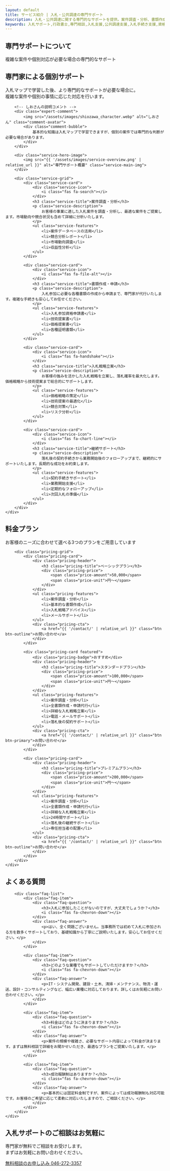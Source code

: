 ```yaml
---
layout: default
title: サービス紹介 | 入札・公共調達の専門サポート
description: 入札・公共調達に関する専門的なサポートを提供。案件調査・分析、書類作成・申請代行、入札戦略立案、継続サポートまで、お客様の入札成功をトータルで支援します。
keywords: 入札サポート,行政書士,専門相談,入札支援,公共調達支援,入札手続き支援,資格申請,書類作成
---
```


<!-- ページヘッダー -->
<section class="page-header">
    <div class="container">
        <h1 class="page-title">専門サポートについて</h1>
        <p class="page-subtitle">複雑な案件や個別対応が必要な場合の専門的なサポート</p>
    </div>
</section>

<!-- サポート概要 -->
<section class="service-overview">
    <div class="container">
        <div class="section-header">
            <h2 class="section-title">専門家による個別サポート</h2>
            <p class="section-subtitle">
                入札マップで学習した後、より専門的なサポートが必要な場合に。<br>
                複雑な案件や個別の事情に応じた対応を行います。
            </p>
        </div>
        
        <!-- しおさんの説明コメント -->
        <div class="expert-comment">
            <img src="/assets/images/shiozawa_character.webp" alt="しおさん" class="comment-avatar">
            <div class="comment-bubble">
                基本的な知識は入札マップで学習できますが、個別の案件では専門的な判断が必要な場合があります。
            </div>
        </div>
        
        <div class="service-hero-image">
            <img src="{{ '/assets/images/service-overview.png' | relative_url }}" alt="専門サポート概要" class="service-main-img">
        </div>
        
        <div class="service-grid">
            <div class="service-card">
                <div class="service-icon">
                    <i class="fas fa-search"></i>
                </div>
                <h3 class="service-title">案件調査・分析</h3>
                <p class="service-description">
                    お客様の事業に適した入札案件を調査・分析し、最適な案件をご提案します。市場動向や競合状況も含めて詳細に分析いたします。
                </p>
                <ul class="service-features">
                    <li>案件データベースの活用</li>
                    <li>競合分析レポート</li>
                    <li>市場動向調査</li>
                    <li>収益性分析</li>
                </ul>
            </div>
            
            <div class="service-card">
                <div class="service-icon">
                    <i class="fas fa-file-alt"></i>
                </div>
                <h3 class="service-title">書類作成・申請</h3>
                <p class="service-description">
                    入札参加に必要な各種書類の作成から申請まで、専門家が代行いたします。複雑な手続きも安心してお任せください。
                </p>
                <ul class="service-features">
                    <li>入札参加資格申請書</li>
                    <li>技術提案書</li>
                    <li>価格提案書</li>
                    <li>各種証明書類</li>
                </ul>
            </div>
            
            <div class="service-card">
                <div class="service-icon">
                    <i class="fas fa-handshake"></i>
                </div>
                <h3 class="service-title">入札戦略立案</h3>
                <p class="service-description">
                    お客様の強みを活かした入札戦略を立案し、落札確率を最大化します。価格戦略から技術提案まで総合的にサポートします。
                </p>
                <ul class="service-features">
                    <li>価格戦略の策定</li>
                    <li>技術提案の最適化</li>
                    <li>競合対策</li>
                    <li>リスク分析</li>
                </ul>
            </div>
            
            <div class="service-card">
                <div class="service-icon">
                    <i class="fas fa-chart-line"></i>
                </div>
                <h3 class="service-title">継続サポート</h3>
                <p class="service-description">
                    落札後の契約手続きから業務開始後のフォローアップまで、継続的にサポートいたします。長期的な成功をお約束します。
                </p>
                <ul class="service-features">
                    <li>契約手続きサポート</li>
                    <li>業務開始支援</li>
                    <li>定期的なフォローアップ</li>
                    <li>次回入札の準備</li>
                </ul>
            </div>
        </div>
    </div>
</section>

<!-- 料金プラン -->
<section class="pricing">
    <div class="container">
        <div class="section-header">
            <h2 class="section-title">料金プラン</h2>
            <p class="section-subtitle">
                お客様のニーズに合わせて選べる3つのプランをご用意しています
            </p>
        </div>
        
        <div class="pricing-grid">
            <div class="pricing-card">
                <div class="pricing-header">
                    <h3 class="pricing-title">ベーシックプラン</h3>
                    <div class="pricing-price">
                        <span class="price-amount">50,000</span>
                        <span class="price-unit">円〜</span>
                    </div>
                </div>
                <ul class="pricing-features">
                    <li>案件調査・分析</li>
                    <li>基本的な書類作成</li>
                    <li>入札戦略アドバイス</li>
                    <li>メールサポート</li>
                </ul>
                <div class="pricing-cta">
                    <a href="{{ '/contact/' | relative_url }}" class="btn btn-outline">お問い合わせ</a>
                </div>
            </div>
            
            <div class="pricing-card featured">
                <div class="pricing-badge">おすすめ</div>
                <div class="pricing-header">
                    <h3 class="pricing-title">スタンダードプラン</h3>
                    <div class="pricing-price">
                        <span class="price-amount">100,000</span>
                        <span class="price-unit">円〜</span>
                    </div>
                </div>
                <ul class="pricing-features">
                    <li>案件調査・分析</li>
                    <li>全書類作成・申請代行</li>
                    <li>詳細な入札戦略立案</li>
                    <li>電話・メールサポート</li>
                    <li>落札後の契約サポート</li>
                </ul>
                <div class="pricing-cta">
                    <a href="{{ '/contact/' | relative_url }}" class="btn btn-primary">お問い合わせ</a>
                </div>
            </div>
            
            <div class="pricing-card">
                <div class="pricing-header">
                    <h3 class="pricing-title">プレミアムプラン</h3>
                    <div class="pricing-price">
                        <span class="price-amount">200,000</span>
                        <span class="price-unit">円〜</span>
                    </div>
                </div>
                <ul class="pricing-features">
                    <li>案件調査・分析</li>
                    <li>全書類作成・申請代行</li>
                    <li>詳細な入札戦略立案</li>
                    <li>24時間サポート</li>
                    <li>落札後の継続サポート</li>
                    <li>専任担当者の配置</li>
                </ul>
                <div class="pricing-cta">
                    <a href="{{ '/contact/' | relative_url }}" class="btn btn-outline">お問い合わせ</a>
                </div>
            </div>
        </div>
    </div>
</section>

<!-- よくある質問 -->
<section class="faq">
    <div class="container">
        <div class="section-header">
            <h2 class="section-title">よくある質問</h2>
        </div>
        
        <div class="faq-list">
            <div class="faq-item">
                <div class="faq-question">
                    <h3>入札に参加したことがないのですが、大丈夫でしょうか？</h3>
                    <i class="fas fa-chevron-down"></i>
                </div>
                <div class="faq-answer">
                    <p>はい、全く問題ございません。当事務所では初めて入札に参加される方を数多くサポートしており、基礎知識から丁寧にご説明いたします。安心してお任せください。</p>
                </div>
            </div>
            
            <div class="faq-item">
                <div class="faq-question">
                    <h3>どのような業種でもサポートしていただけますか？</h3>
                    <i class="fas fa-chevron-down"></i>
                </div>
                <div class="faq-answer">
                    <p>IT・システム開発、建設・土木、清掃・メンテナンス、物流・運送、設計・コンサルティングなど、幅広い業種に対応しております。詳しくはお気軽にお問い合わせください。</p>
                </div>
            </div>
            
            <div class="faq-item">
                <div class="faq-question">
                    <h3>料金はどのように決まりますか？</h3>
                    <i class="fas fa-chevron-down"></i>
                </div>
                <div class="faq-answer">
                    <p>案件の規模や複雑さ、必要なサポート内容によって料金が決まります。まずは無料相談で詳細をお聞かせいただき、最適なプランをご提案いたします。</p>
                </div>
            </div>
            
            <div class="faq-item">
                <div class="faq-question">
                    <h3>成功報酬制はありますか？</h3>
                    <i class="fas fa-chevron-down"></i>
                </div>
                <div class="faq-answer">
                    <p>基本的には固定料金制ですが、案件によっては成功報酬制も対応可能です。お客様のご希望に応じて柔軟に対応いたしますので、ご相談ください。</p>
                </div>
            </div>
        </div>
    </div>
</section>

<!-- CTA -->
<section class="cta">
    <div class="container">
        <div class="cta-content">
            <h2 class="cta-title">入札サポートのご相談はお気軽に</h2>
            <p class="cta-subtitle">
                専門家が無料でご相談をお受けします。<br>
                まずはお気軽にお問い合わせください。
            </p>
            <div class="cta-buttons">
                <a href="{{ '/contact/' | relative_url }}" class="btn btn-primary btn-large">
                    <i class="fas fa-phone"></i>
                    無料相談のお申し込み
                </a>
                <a href="tel:046-272-3357" class="btn btn-outline btn-large">
                    <i class="fas fa-phone"></i>
                    046-272-3357
                </a>
            </div>
        </div>
    </div>
</section>

